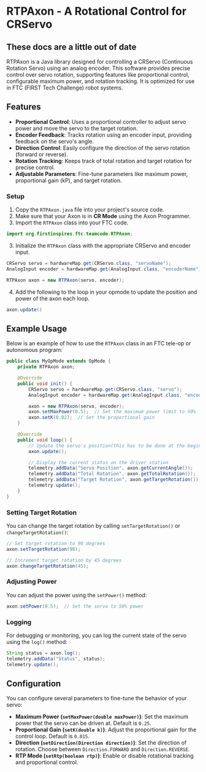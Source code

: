 # RTPAxon - A Rotational Control for CRServo
## These docs are a little out of date
RTPAxon is a Java library designed for controlling a CRServo (Continuous Rotation Servo) using an analog encoder. This software provides precise control over servo rotation, supporting features like proportional control, configurable maximum power, and rotation tracking. It is optimized for use in FTC (FIRST Tech Challenge) robot systems.

## Features

- **Proportional Control**: Uses a proportional controller to adjust servo power and move the servo to the target rotation.
- **Encoder Feedback**: Tracks rotation using an encoder input, providing feedback on the servo's angle.
- **Direction Control**: Easily configure the direction of the servo rotation (forward or reverse).
- **Rotation Tracking**: Keeps track of total rotation and target rotation for precise control.
- **Adjustable Parameters**: Fine-tune parameters like maximum power, proportional gain (kP), and target rotation.


### Setup

1. Copy the `RTPAxon.java` file into your project's source code.
2. Make sure that your Axon is in **CR Mode** using the Axon Programmer.
3. Import the `RTPAxon` class into your FTC code.

```java
import org.firstinspires.ftc.teamcode.RTPAxon;
```

3. Initialize the `RTPAxon` class with the appropriate CRServo and encoder input.

```java
CRServo servo = hardwareMap.get(CRServo.class, "servoName");
AnalogInput encoder = hardwareMap.get(AnalogInput.class, "encoderName");

RTPAxon axon = new RTPAxon(servo, encoder);
```

4. Add the following to the loop in your opmode to update the position and power of the axon each loop.

```java
axon.update()
```

## Example Usage

Below is an example of how to use the `RTPAxon` class in an FTC tele-op or autonomous program:

```java
public class MyOpMode extends OpMode {
    private RTPAxon axon;

    @Override
    public void init() {
        CRServo servo = hardwareMap.get(CRServo.class, "servo");
        AnalogInput encoder = hardwareMap.get(AnalogInput.class, "encoder");

        axon = new RTPAxon(servo, encoder);
        axon.setMaxPower(0.5);  // Set the maximum power limit to 50%
        axon.setK(0.02);  // Set the proportional gain
    }

    @Override
    public void loop() {
        // Update the servo's position(this has to be done at the beginning of each loop)
        axon.update();

        // Display the current status on the driver station
        telemetry.addData("Servo Position", axon.getCurrentAngle());
        telemetry.addData("Total Rotation", axon.getTotalRotation());
        telemetry.addData("Target Rotation", axon.getTargetRotation());
        telemetry.update();
    }
}
```

### Setting Target Rotation

You can change the target rotation by calling `setTargetRotation()` or `changeTargetRotation()`:

```java
// Set target rotation to 90 degrees
axon.setTargetRotation(90);

// Increment target rotation by 45 degrees
axon.changeTargetRotation(45);
```

### Adjusting Power

You can adjust the power using the `setPower()` method:

```java
axon.setPower(0.5);  // Set the servo to 50% power
```

### Logging

For debugging or monitoring, you can log the current state of the servo using the `log()` method:

```java
String status = axon.log();
telemetry.addData("Status", status);
telemetry.update();
```

## Configuration

You can configure several parameters to fine-tune the behavior of your servo:

- **Maximum Power (`setMaxPower(double maxPower)`)**: Set the maximum power that the servo can be driven at. Default is `0.25`.
- **Proportional Gain (`setK(double k)`)**: Adjust the proportional gain for the control loop. Default is `0.015`.
- **Direction (`setDirection(Direction direction)`)**: Set the direction of rotation. Choose between `Direction.FORWARD` and `Direction.REVERSE`.
- **RTP Mode (`setRtp(boolean rtp)`)**: Enable or disable rotational tracking and proportional control.
